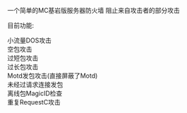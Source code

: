 一个简单的MC基岩版服务器防火墙
阻止来自攻击者的部分攻击


目前功能:

小流量DOS攻击  
空包攻击  
过短包攻击  
过长包攻击  
Motd发包攻击(直接屏蔽了Motd)  
未经过请求连接发包  
离线包MagicID检查  
重复RequestC攻击  



